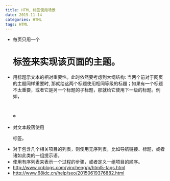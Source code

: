 ```yaml
---
title: HTML 标签使用场景
date: 2015-11-14
categories: HTML
tags: HTML
---
```


- 毎页只用一个<h1>标签来实现该页面的主题。
- 用标题示文本的相对重要性。此时依然要考虑到大纲结构: 当两个前对于网页的主题同样重要时, 那就给这两个标题使用相同等级的标題；如果有一个标题不太重要，或者它是另一个标题的子标题，那就给它使用下一级的标题。例如， <H2>。
- 対文本段落使用<p>标签。
- 对于包含几个相关项目的列表，则使用无序列表，比如导航链接、标题，或者诸如此类的一组提示语。
- 使用有序列表来表示一个过程的步骤，或者定义一组项目的顺序。
- http://www.cnblogs.com/yincheng/p/html5-tags.html
- http://www.68idc.cn/help/seo/20150619376882.html
